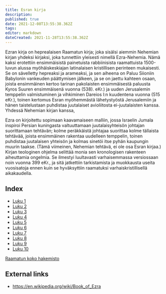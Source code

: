 ```yaml
---
title: Esran kirja
description: 
published: true
date: 2021-12-08T13:55:38.362Z
tags: 
editor: markdown
dateCreated: 2021-11-28T13:55:38.362Z
---
```


Ezran kirja on heprealaisen Raamatun kirja; joka sisälsi aiemmin Nehemian kirjan yhdeksi kirjaksi, joka tunnettiin yleisesti nimellä Ezra-Nehemia. Nämä kaksi erotettiin ensimmäisistä painetuista rabbiinisista raamattuista 1500-luvun alussa myöhäiskeskiajan latinalaisen kristillisen perinteen mukaisesti. Se on sävelletty hepreaksi ja arameaksi, ja sen aiheena on Paluu Siioniin Babylonin vankeuden päättymisen jälkeen, ja se on jaettu kahteen osaan, joista ensimmäinen kertoo tarinan pakolaisten ensimmäisestä paluusta Kyros Suuren ensimmäisenä vuonna (538). eKr.) ja uuden Jerusalemin temppelin valmistuminen ja vihkiminen Dareios I:n kuudentena vuonna (515 eKr.), toinen kertomus Esran myöhemmästä lähetystyöstä Jerusalemiin ja hänen taistelustaan ​​puhdistaa juutalaiset avioliitosta ei-juutalaisten kanssa. Yhdessä Nehemian kirjan kanssa,

Ezra on kirjoitettu sopimaan kaavamaiseen malliin, jossa Israelin Jumala inspiroi Persian kuningasta valtuuttamaan juutalaisyhteisön johtajan suorittamaan tehtävän; kolme peräkkäistä johtajaa suorittaa kolme tällaista tehtävää, joista ensimmäinen rakentaa uudelleen temppelin, toinen puhdistaa juutalaisen yhteisön ja kolmas sinetöi itse pyhän kaupungin muurin taakse. (Tämä viimeinen, Nehemian tehtävä, ei ole osa Esran kirjaa.) Kirjan teologinen ohjelma selittää monia sen kronologisen rakenteen aiheuttamia ongelmia. Se ilmestyi luultavasti varhaisemmassa versiossaan noin vuonna 399 eKr., ja sitä jatkettiin tarkistamista ja muokkausta useita vuosisatoja ennen kuin se hyväksyttiin raamatuksi varhaiskristillisellä aikakaudella. 

## Index

- [Luku 1](/fi/Bible/Ezra/1)
- [Luku 2](/fi/Bible/Ezra/2)
- [Luku 3](/fi/Bible/Ezra/3)
- [Luku 4](/fi/Bible/Ezra/4)
- [Luku 5](/fi/Bible/Ezra/5)
- [Luku 6](/fi/Bible/Ezra/6)
- [Luku 7](/fi/Bible/Ezra/7)
- [Luku 8](/fi/Bible/Ezra/8)
- [Luku 9](/fi/Bible/Ezra/9)
- [Luku 10](/fi/Bible/Ezra/10)


[Raamatun koko hakemisto](/fi/index/bible)


## External links

- https://en.wikipedia.org/wiki/Book_of_Ezra